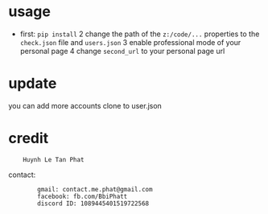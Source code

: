 # usage
- first: `pip install`
2 change the path of the `z:/code/...` properties to the `check.json` file and `users.json`
3 enable professional mode of your personal page
4 change `second_url` to your personal page url

# update

you can add more accounts clone to user.json

# credit
        Huynh Le Tan Phat
contact:
```
        gmail: contact.me.phat@gmail.com
        facebook: fb.com/BbiPhatt
        discord ID: 1089445401519722568
```
